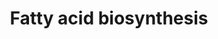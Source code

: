 ---
annotations:
- type: Pathway Ontology
  value: fatty acid biosynthetic pathway
authors:
- MaintBot
- Mkutmon
- Eweitz
- Egonw
description: ''
last-edited: 2022-02-01
organisms:
- Bos taurus
redirect_from:
- /index.php/Pathway:WP1020
- /instance/WP1020
schema-jsonld:
- '@context': https://schema.org/
  '@id': https://wikipathways.github.io/pathways/WP1020.html
  '@type': Dataset
  creator:
    '@type': Organization
    name: WikiPathways
  description: ''
  keywords:
  - ACSL6
  - ACACB
  - FASN
  - ACSL5
  - ACSL3
  - ACAA2
  - ACSL4
  - ACLY
  - ECHS1
  - PC
  - Palmitate
  - Long-Chain fatty acid
  - Acetyl-CoA
  - Pyruvate
  - ECHDC3
  - MECR
  - Malonyl-CoA
  - ACSL1
  - Oxaloacetate
  - ECHDC1
  - TCA Cycle
  - ACACA
  - Citrate
  - DECR1
  - SCD
  - ECH1
  - PECR
  - ECHDC2
  - HADH
  - Acyl-CoA (n+2)
  - ACSS2
  - Triacylglyceride Synthesis pathway
  license: CC0
  name: Fatty acid biosynthesis
seo: CreativeWork
title: Fatty acid biosynthesis
wpid: WP1020
---